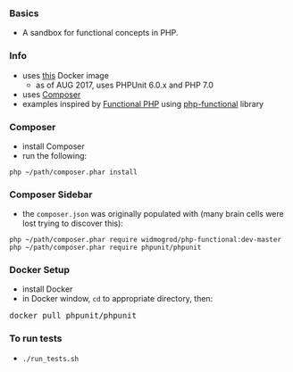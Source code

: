 
### Basics

* A sandbox for functional concepts in PHP.

### Info

* uses [this](https://hub.docker.com/r/phpunit/phpunit/) Docker image
    * as of AUG 2017, uses PHPUnit 6.0.x and PHP 7.0
* uses [Composer](https://getcomposer.org)
* examples inspired by [Functional PHP](https://www.packtpub.com/application-development/functional-php) using [php-functional](https://github.com/widmogrod/php-functional) library

### Composer

* install Composer
* run the following:

```
php ~/path/composer.phar install
```

### Composer Sidebar
 
* the `composer.json` was originally populated with (many brain cells were lost trying to discover this):

```
php ~/path/composer.phar require widmogrod/php-functional:dev-master
php ~/path/composer.phar require phpunit/phpunit
```

### Docker Setup

* install Docker
* in Docker window, `cd` to appropriate directory, then:

<pre>
docker pull phpunit/phpunit
</pre>

### To run tests

* `./run_tests.sh`

